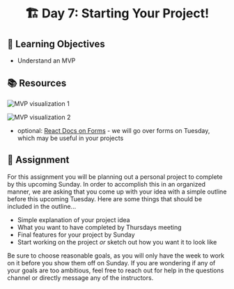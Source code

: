 <h1 align="center">
   🏗 Day 7: Starting Your Project!
</h1>

<h3 align="center">

</h3>

## 🎯 Learning Objectives
- Understand an MVP

## 📚 Resources

![MVP visualization 1](https://s3.us-west-2.amazonaws.com/secure.notion-static.com/c0139ba8-5834-4ffc-8637-b7884cac6881/Untitled.png?X-Amz-Algorithm=AWS4-HMAC-SHA256&X-Amz-Credential=AKIAT73L2G45O3KS52Y5%2F20210808%2Fus-west-2%2Fs3%2Faws4_request&X-Amz-Date=20210808T215041Z&X-Amz-Expires=86400&X-Amz-Signature=36311d47a418eca084665ce7d1064f07ca45e0e22ed1295814a0ff04dafbc89e&X-Amz-SignedHeaders=host&response-content-disposition=filename%20%3D%22Untitled.png%22)

![MVP visualization 2](https://s3.us-west-2.amazonaws.com/secure.notion-static.com/2647a71e-54b7-4e7e-8f7d-b611a30350f0/Untitled.png?X-Amz-Algorithm=AWS4-HMAC-SHA256&X-Amz-Credential=AKIAT73L2G45O3KS52Y5%2F20210808%2Fus-west-2%2Fs3%2Faws4_request&X-Amz-Date=20210808T215050Z&X-Amz-Expires=86400&X-Amz-Signature=58c01bc95627670e65f80139d1bd846c84e4196767e3f3423e080972b64c8d1f&X-Amz-SignedHeaders=host&response-content-disposition=filename%20%3D%22Untitled.png%22)

- optional: [React Docs on Forms](https://reactjs.org/docs/forms.html) - we will go over forms on Tuesday, which may be useful in your projects

## 📔 Assignment

For this assignment you will be planning out a personal project to complete by this upcoming Sunday. In order to accomplish this in an organized manner, we are asking that you come up with your idea with a simple outline before this upcoming Tuesday. Here are some things that should be included in the outline...

- Simple explanation of your project idea
- What you want to have completed by Thursdays meeting
- Final features for your project by Sunday
- Start working on the project *or* sketch out how you want it to look like

Be sure to choose reasonable goals, as you will only have the week to work on it before you show them off on Sunday. If you are wondering if any of your goals are too ambitious, feel free to reach out for help in the questions channel or directly message any of the instructors.

